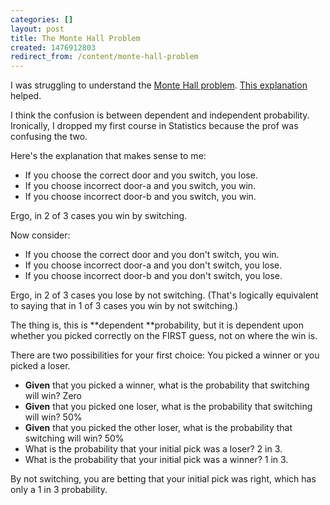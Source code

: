 ```yaml
---
categories: []
layout: post
title: The Monte Hall Problem
created: 1476912803
redirect_from: /content/monte-hall-problem
---
```

I was struggling to understand the [Monte Hall problem](https://en.wikipedia.org/wiki/Monty_Hall_problem).  [This explanation](https://vwo.com/blog/the-monty-hall-problem/) helped.

I think the confusion is between dependent and independent probability.  Ironically, I dropped my first course in Statistics because the prof was confusing the two.

Here's the explanation that makes sense to me:

* If you choose the correct door and you switch, you lose.
* If  you choose incorrect door-a and you switch, you win.
* If you choose incorrect door-b and you switch, you win.

Ergo, in 2 of 3 cases you win by switching.

Now consider:

* If you choose the correct door and you don't switch, you win.
* If  you choose incorrect door-a and you don't switch, you lose.
* If you choose incorrect door-b and you don't switch, you lose.

Ergo, in 2 of 3 cases you lose by not switching.  (That's logically equivalent to saying that in 1 of 3 cases you win by not switching.)

The thing is, this is **dependent **probability, but it is dependent upon whether you picked correctly on the FIRST guess, not on where the win is.

There are two possibilities for your first choice: You picked a winner or you picked a loser.

* **Given** that you picked a winner, what is the probability that switching will win?  Zero
* **Given** that you picked one loser, what is the probability that switching will win? 50%
* **Given** that you picked the other loser, what is the probability that switching will win? 50%
* What is the probability that your initial pick was a loser?  2 in 3.
* What is the probability that your initial pick was a winner? 1 in 3.

By not switching, you are betting that your initial pick was right, which has only a 1 in 3 probability.
